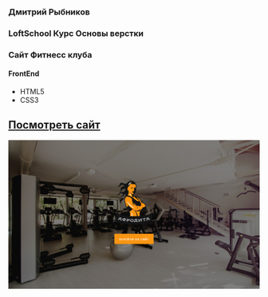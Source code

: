 ﻿### **Дмитрий Рыбников**
### **LoftSchool Курс Основы верстки**
### **Сайт Фитнесс клуба**

#### FrontEnd
* HTML5
* CSS3

## [Посмотреть сайт](https://dimcter1985.github.io/fitness)
![portfolio](images/fitness.jpg)

